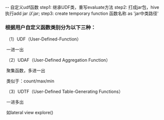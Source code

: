 -- 自定义udf函数
step1: 继承UDF类，重写evaluate方法
step2: 打成jar包，hive执行add jar /***/***.jar;
step3: create temporary function 函数名称 as 'jar中类路径'



### 根据用户自定义函数类别分为以下三种：

​	（1）UDF（User-Defined-Function）

​		一进一出

​	（2）UDAF（User-Defined Aggregation Function）

​		聚集函数，多进一出

​		类似于：count/max/min

​	（3）UDTF（User-Defined Table-Generating Functions）

​		一进多出

​		如lateral view explore()